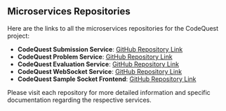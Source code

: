 ## Microservices Repositories

Here are the links to all the microservices repositories for the CodeQuest project:

- **CodeQuest Submission Service**: [GitHub Repository Link](https://github.com/anuragsinha03/CodeQuest-Submission-Service)
- **CodeQuest Problem Service**: [GitHub Repository Link](https://github.com/anuragsinha03/CodeQuest-Problem-Service)
- **CodeQuest Evaluation Service**: [GitHub Repository Link](https://github.com/anuragsinha03/CodeQuest-Evaluator-Service)
- **CodeQuest WebSocket Service**: [GitHub Repository Link](https://github.com/anuragsinha03/CodeQuest-WebSocket-Service)
- **CodeQuest Sample Socket Frontend**: [GitHub Repository Link](https://github.com/anuragsinha03/CodeQuest-Sample-Socket-Frontend)

Please visit each repository for more detailed information and specific documentation regarding the respective services.